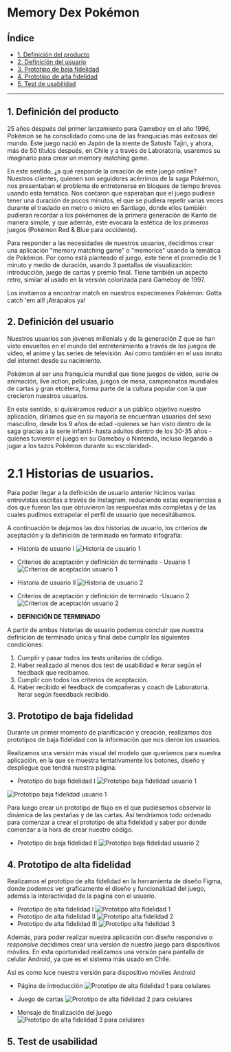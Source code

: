 # Memory Dex Pokémon

## Índice

* [1. Definición del producto](#1-Definición-del-producto)
* [2. Definición del usuario](#2-Definición-del-usuario)
* [3. Prototipo de baja fidelidad](#3-Prototipo-de-baja-fidelidad)
* [4. Prototipo de alta fidelidad](#4-Prototipo-de-alta-fidelidad)
* [5. Test de usabilidad](#5-Test-de-usabilidad)


***

## 1. Definición del producto


25 años después del primer lanzamiento para Gameboy en el año 1996, Pokémon se ha consolidado como una de las franquicias más exitosas del mundo. Este juego nació en Japón de la mente de Satoshi Tajiri, y ahora, más de 50 títulos después, en Chile y a través de Laboratoria, usaremos su imaginario para crear un memory matching game. 

En este sentido, ¿a qué responde la creación de este juego online? Nuestros clientes, quienen son seguidores acérrimos de la saga Pokémon, nos presentaban el problema de entretenerse en bloques de tiempo breves usando esta temática. Nos contaron que esperaban que el juego pudiese tener una duración de pocos minutos, el que se pudiera repetir varias veces durante el traslado en metro o micro en Santiago, donde ellos también pudieran recordar a los pokémones de la primera generación de Kanto de manera simple, y que además, este evocara la estética de los primeros juegos (Pokémon Red & Blue para occidente).

Para responder a las necesidades de nuestros usuarios, decidimos crear una aplicación "memory matching game" o "memoríce" usando la temática de Pokémon. Por como está planteado el juego, este tiene el promedio de 1 minuto y medio de duración, usando 3 pantallas de visualización: introducción, juego de cartas y premio final. Tiene también un aspecto retro, similar al usado en la versión colorizada para Gameboy de 1997. 

Los invitamos a encontrar match en nuestros especímenes Pokémon: Gotta catch 'em all! ¡Atrápalos ya!

## 2. Definición del usuario

Nuestros usuarios son jóvenes millenials y de la generación Z que se han visto envueltos en el mundo del entretenimiento a través de los juegos de video, el anime y las series de televisión. Así como también en el uso innato del internet desde su nacimiento. 

Pokémon al ser una franquicia mundial que tiene juegos de video, serie de animación, live action, películas, juegos de mesa, campeonatos mundiales de cartas y gran etcétera, forma parte de la cultura popular con la que crecieron nuestros usuarios. 

En este sentido, si quisiéramos reducir a un público objetivo nuestro aplicación, diríamos que en su mayoría se encuentran usuarios del sexo masculino, desde los 9 años de edad -quienes se han visto dentro de la saga gracias a la serie infantil- hasta adultos dentro de los 30-35 años -quienes tuvieron el juego en su Gameboy o Nintendo, incluso llegando a jugar a los tazos Pokémon durante su escolaridad-. 

# 2.1 Historias de usuarios.

Para poder llegar a la definición de usuario anterior hicimos varias entrevistas escritas a través de Instagram, reduciendo estas experiencias a dos que fueron las que obtuvieron las respuestas más completas y de las cuales pudimos extrapolar el perfil de usuario que necesitábamos. 

A continuación te dejamos las dos historias de usuario, los criterios de aceptación y la definición de terminado en formato infografía:

* Historia de usuario I
![Historia de usuario 1](imagenesProyecto/readme/Historia_de_usuario_1_.png)

* Criterios de aceptación y definición de terminado - Usuario 1
![Criterios de aceptación usuario 1](imagenesProyecto/readme/Criterio_y_definici%C3%B3n_2.png)


* Historia de usuario II
![Historia de usuario 2](imagenesProyecto/readme/Historia_de_usuario_2.png)


* Criterios de aceptación y definición de terminado -Usuario 2
![Criterios de aceptación usuario 2](imagenesProyecto/readme/Criterios_y_definici%C3%B3n_1.png)

* **DEFINICIÓN DE TERMINADO**

A partir de ambas historias de usuario podemos concluir que nuestra definición de terminado única y final debe cumplir las siguientes condiciones:

1. Cumplir y pasar todos los tests unitarios de código. 
2. Haber realizado al menos dos test de usabilidad e iterar según el feedback que recibamos. 
3.  Cumplir con todos los criterios de aceptación.
4. Haber recibido el feedback de compañeras y coach de Laboratoria. Iterar según feeedback recibido.


## 3. Prototipo de baja fidelidad

Durante un primer momento de planificación y creación, realizamos dos prototipos de baja fidelidad con la información que nos dieron los usuarios. 

Realizamos una versión más visual del modelo que queríamos para nuestra aplicación, en la que se muestra tentativamente los botones, diseño y despliegue que tendrá nuestra página. 

* Prototipo de baja fidelidad I
![Prototipo baja fidelidad usuario 1](imagenesProyecto/readme/prototype_lf1.jpg)

![Prototipo baja fidelidad usuario 1](imagenesProyecto/readme/prototype_lf2.jpg)

Para luego crear un prototipo de flujo en el que pudiésemos observar la dinámica de las pestañas y de las cartas. Así tendríamos todo ordenado para comenzar a crear el prototipo de alta fidelidad y saber por donde comenzar a la hora de crear nuestro código. 

* Prototipo de baja fidelidad II
![Prototipo baja fidelidad usuario 2](imagenesProyecto/readme/Prototipo_historia_2.png)

## 4. Prototipo de alta fidelidad

Realizamos el prototipo de alta fidelidad en la herramienta de diseño Figma, donde podemos ver graficamente el diseño y funcionalidad del juego, además la interactividad de la pagina con el usuario.

* Prototipo de alta fidelidad I
![Prototipo alta fidelidad 1](imagenesProyecto/readme/Prototipo%20figma%201.png)
* Prototipo de alta fidelidad II
![Prototipo alta fidelidad 2](imagenesProyecto/readme/Prototipo%20figma%202.png)
* Prototipo de alta fidelidad III
![Prototipo alta fidelidad 3](imagenesProyecto/readme/Prototipo%20figma%203.png)

Además, para poder realizar nuestra aplicación con diseño responsivo o *responsive* decidimos crear una versión de nuestro juego para dispositivos móviles. En esta oportunidad realizamos una versión para pantalla de celular Android, ya que es el sistema más usado en Chile.

Así es como luce nuestra versión para dispositivo móviles Android

* Página de introducción
![Prototipo de alta fidelidad 1 para celulares](imagenesProyecto/readme/VrMobile.bmp) 

* Juego de cartas 
![Prototipo de alta fidelidad 2 para celulares](imagenesProyecto/readme/VrMobile2.bmp) 

* Mensaje de finalización del juego
![Prototipo de alta fidelidad 3 para celulares](imagenesProyecto/readme/ProtoMobile3.png) 


## 5. Test de usabilidad